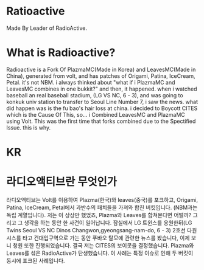 # Ratioactive
Made By Leader of RadioActive.
# What is Radioactive?
Radioactive is a Fork Of PlazmaMC(Made in Korea) and LeavesMC(Made in China), generated from volt,
and has patches of Origami, Patina, IceCream, Petal.
it's not NBM. i always thinked about "what if i PlazmaMC and LeavesMC combines in one bukkit?"
and then, it happened. when i watched baseball an real baseball stadium, (LG VS NC, 6 - 3), and was going to konkuk univ station to transfer to Seoul Line Number 7, i saw the news. what did happen was is the fu bao's hair loss at china. i decided to Boycott
CITES which is the Cause Of This, so... i Combined LeavesMC and PlazmaMC using Volt. This was the first time that forks combined
due to the Spectified Issue. this is why.

# KR
# 라디오액티브란 무엇인가
라디오액티브는 Volt를 이용하여 Plazma(한국)와 leaves(중국)를 포크하고, 
Origami, Patina, IceCream, Petal에서 과반수의 패치들을 가져와 합친 버킷입니다.
(NBM과는 독립 계열입니다). 저는 이 상상만 했었죠, Plazma와 Leaves를 합쳐본다면 어떨까?
그리고 그 생각을 하는 동안 한 사건이 일어납니다. 잠실에서 LG 트윈스를 응원한뒤(LG Twins Seoul VS NC Dinos Changwon,gyeongsang-nam-do, 6 - 3)
2호선 다원시스를 타고 건대입구역으로 가는 동안 푸바오 탈모에 관련한 뉴스를 봤습니다, 이제 보니 청원 또한 진행되었습니다. 결국 저는 CITES의 보이콧을 결정했습니다.
Plazma와 Leaves를 섞은 RadioActive가 탄생했습니다. 이 사례는 특정 이슈로 인해 두 버킷이 동시에 포크된 사례입니다.
